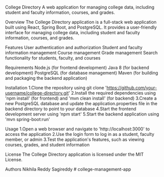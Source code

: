 College Directory
A web application for managing college data, including student and faculty information, courses, and grades.

Overview
The College Directory application is a full-stack web application built using React, Spring Boot, and PostgreSQL. It provides a user-friendly interface for managing college data, including student and faculty information, courses, and grades.

Features
User authentication and authorization
Student and faculty information management
Course management
Grade management
Search functionality for students, faculty, and courses

Requirements
Node.js (for frontend development)
Java 8 (for backend development)
PostgreSQL (for database management)
Maven (for building and packaging the backend application)

Installation
1.Clone the repository using git clone 'https://github.com/your-username/college-directory.git'
2.Install the required dependencies using 'npm install' (for frontend) and 'mvn clean install' (for backend)
3.Create a new PostgreSQL database and update the application.properties file in the backend directory to point to your database
4.Start the frontend development server using 'npm start'
5.Start the backend application using 'mvn spring-boot:run'

Usage
1.Open a web browser and navigate to 'http://localhost:3000' to access the application
2.Use the login form to log in as a student, faculty member, or admin
3.Test the application's features, such as viewing courses, grades, and student information

License
The College Directory application is licensed under the MIT License.

Authors
Nikhila Reddy Sagireddy
#   c o l l e g e - m a n a g e m e n t - a p p  
 